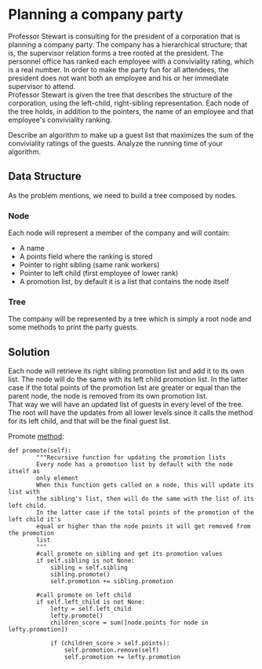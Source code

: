 # Planning a company party

Professor Stewart is consulting for the president of a corporation that is planning a company
party. The company has a hierarchical structure; that is, the supervisor relation forms a tree
rooted at the president. The personnel office has ranked each employee with a conviviality
rating, which is a real number. In order to make the party fun for all attendees, the president
does not want both an employee and his or her immediate supervisor to attend.  
Professor Stewart is given the tree that describes the structure of the corporation, using the
left-child, right-sibling representation. Each node of the tree holds,
in addition to the pointers, the name of an employee and that employee's conviviality ranking. 
 
Describe an algorithm to make up a guest list that maximizes the sum of the conviviality
ratings of the guests. Analyze the running time of your algorithm.

## Data Structure
As the problem mentions, we need to build a tree composed by nodes. 

### Node
Each node will represent a member of the company and will contain:
* A name
* A points field where the ranking is stored
* Pointer to right sibling (same rank workers)
* Pointer to left child (first employee of lower rank)
* A promotion list, by default it is a list that contains the node itself

### Tree
The company will be represented by a tree which is simply a root node and some methods to print the party guests.

## Solution
Each node will retrieve its right sibling promotion list and add it to its own list. The node will do the same with its left child promotion list. In the latter case if the total points of the promotion list are greater or equal than the parent node, the node is removed from its own promotion list.  
That way we will have an updated list of guests in every level of the tree. The root will have the updates from all lower levels since it calls the method for its left child, and that will be the final guest list.

Promote [method](https://github.com/pabloriutort/Algorithm-Design/blob/master/party.py#L53-L82):
```
def promote(self):
        """Recursive function for updating the promotion lists
        Every node has a promotion list by default with the node itself as
        only element
        When this function gets called on a node, this will update its list with
        the sibling's list, then will do the same with the list of its left child.
        In the latter case if the total points of the promotion of the left child it's
        equal or higher than the node points it will get removed from the promotion
        list
        """
        #call promote on sibling and get its promotion values
        if self.sibling is not None:
            sibling = self.sibling
            sibling.promote()
            self.promotion += sibling.promotion

        #call promote on left child
        if self.left_child is not None:
            lefty = self.left_child
            lefty.promote()
            children_score = sum([node.points for node in lefty.promotion])

            if (children_score > self.points):
                self.promotion.remove(self)
                self.promotion += lefty.promotion
```

